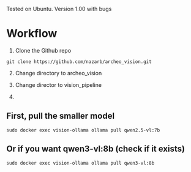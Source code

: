 Tested on Ubuntu. Version 1.00 with bugs 

# Workflow

1. Clone the Github repo
```
git clone https://github.com/nazarb/archeo_vision.git
```
2. Change directory to archeo_vision

3. Change director to vision_pipeline

4.  
## First, pull the smaller model
```
sudo docker exec vision-ollama ollama pull qwen2.5-vl:7b

```

## Or if you want qwen3-vl:8b (check if it exists)

```
sudo docker exec vision-ollama ollama pull qwen3-vl:8b
```
